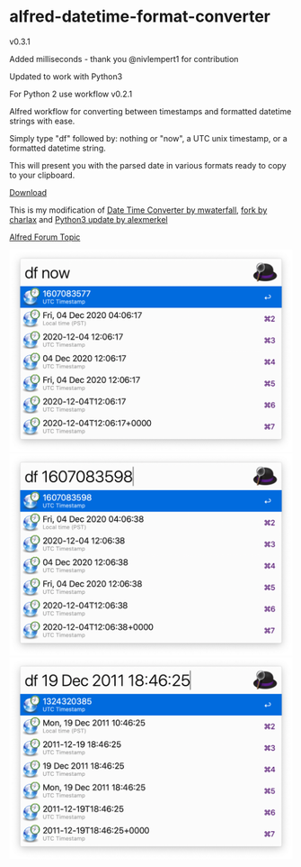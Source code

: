 # alfred-datetime-format-converter

v0.3.1

Added milliseconds - thank you @nivlempert1 for contribution

Updated to work with Python3

For Python 2 use workflow v0.2.1

Alfred workflow for converting between timestamps and formatted datetime strings with ease.

Simply type "df" followed by: nothing or "now", a UTC unix timestamp, or a formatted datetime string.

This will present you with the parsed date in various formats ready to copy to your clipboard.

[Download](./download/DatetimeFormatConverter.alfredworkflow)

This is my modification of [Date Time Converter by mwaterfall](https://github.com/mwaterfall/alfred-datetime-format-converter), [fork by charlax](https://github.com/charlax/alfred-datetime-format-converter) and [Python3 update by alexmerkel](https://github.com/alexmerkel/alfred-datetime-format-converter)

[Alfred Forum Topic](http://www.alfredforum.com/topic/1558-datetime-format-converter-convert-between-unix-timestamps-and-datetime-strings/)

![Screenshot](./download/screenshot_1.png)
![Screenshot](./download/screenshot_2.png)
![Screenshot](./download/screenshot_3.png)
